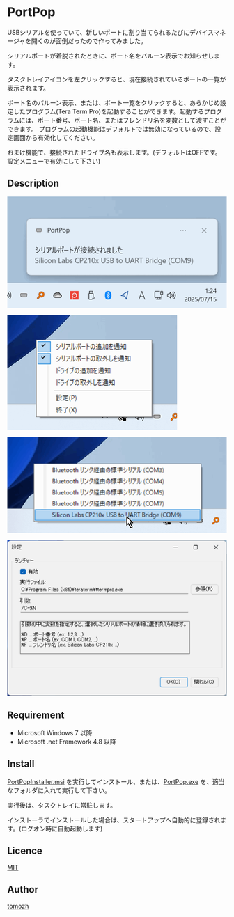PortPop
====

USBシリアルを使っていて、新しいポートに割り当てられるたびにデバイスマネージャを開くのが面倒だったので作ってみました。

シリアルポートが着脱されたときに、ポート名をバルーン表示でお知らせします。

タスクトレイアイコンを左クリックすると、現在接続されているポートの一覧が表示されます。

ポート名のバルーン表示、または、ポート一覧をクリックすると、あらかじめ設定したプログラム(Tera Term Pro)を起動することができます。起動するプログラムには、ポート番号、ポート名、またはフレンドリ名を変数として渡すことができます。
プログラムの起動機能はデフォルトでは無効になっているので、設定画面から有効化してください。

おまけ機能で、接続されたドライブ名も表示します。(デフォルトはOFFです。設定メニューで有効にして下さい)

## Description

![USBシリアルを接続](img/screenshot1.png)

![設定メニュー (右クリック)](img/screenshot2.png)

![接続ポート一覧 (左クリック)](img/screenshot3.png)

![設定ダイアログ](img/screenshot4.png)

## Requirement

* Microsoft Windows 7 以降
* Microsoft .net Framework 4.8 以降

## Install

[PortPopInstaller.msi](https://github.com/tomozh/PortPop/raw/master/PortPopInstaller/Release/PortPopInstaller.msi?raw=true) を実行してインストール、または、[PortPop.exe](https://github.com/tomozh/PortPop/blob/master/PortPop/bin/Release/PortPop.exe?raw=true) を、適当なフォルダに入れて実行して下さい。

実行後は、タスクトレイに常駐します。

インストーラでインストールした場合は、スタートアップへ自動的に登録されます。(ログオン時に自動起動します)

## Licence

[MIT](https://opensource.org/licenses/mit-license.php)

## Author

[tomozh](http://ore-kb.net)

